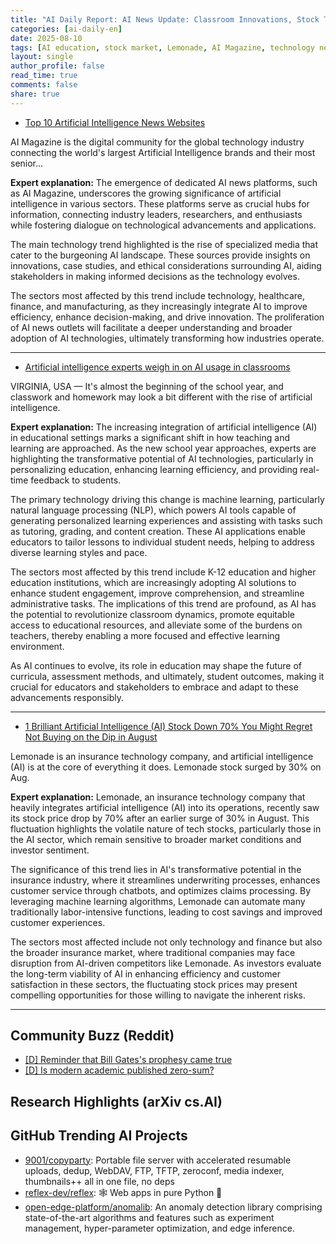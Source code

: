 ```yaml
---
title: "AI Daily Report: AI News Update: Classroom Innovations, Stock Trends, and Leading AI Communities (2025-08-10)"
categories: [ai-daily-en]
date: 2025-08-10
tags: [AI education, stock market, Lemonade, AI Magazine, technology news, classroom technology, investor insights]
layout: single
author_profile: false
read_time: true
comments: false
share: true
---
```

- [Top 10 Artificial Intelligence News Websites](https://aimagazine.com/technology/top-10-artificial-intelligence-news-websites)

AI Magazine is the digital community for the global technology industry connecting the world's largest Artificial Intelligence brands and their most senior...

**Expert explanation:**
The emergence of dedicated AI news platforms, such as AI Magazine, underscores the growing significance of artificial intelligence in various sectors. These platforms serve as crucial hubs for information, connecting industry leaders, researchers, and enthusiasts while fostering dialogue on technological advancements and applications.

The main technology trend highlighted is the rise of specialized media that cater to the burgeoning AI landscape. These sources provide insights on innovations, case studies, and ethical considerations surrounding AI, aiding stakeholders in making informed decisions as the technology evolves.

The sectors most affected by this trend include technology, healthcare, finance, and manufacturing, as they increasingly integrate AI to improve efficiency, enhance decision-making, and drive innovation. The proliferation of AI news outlets will facilitate a deeper understanding and broader adoption of AI technologies, ultimately transforming how industries operate.

---
- [Artificial intelligence experts weigh in on AI usage in classrooms](https://www.13newsnow.com/article/news/education/artificial-intelligence-experts-weigh-in-on-ai-usage-in-classrooms/291-ff8f0400-fe49-4289-812d-edb2490c12a7)

VIRGINIA, USA — It's almost the beginning of the school year, and classwork and homework may look a bit different with the rise of artificial intelligence.

**Expert explanation:**
The increasing integration of artificial intelligence (AI) in educational settings marks a significant shift in how teaching and learning are approached. As the new school year approaches, experts are highlighting the transformative potential of AI technologies, particularly in personalizing education, enhancing learning efficiency, and providing real-time feedback to students.

The primary technology driving this change is machine learning, particularly natural language processing (NLP), which powers AI tools capable of generating personalized learning experiences and assisting with tasks such as tutoring, grading, and content creation. These AI applications enable educators to tailor lessons to individual student needs, helping to address diverse learning styles and pace.

The sectors most affected by this trend include K-12 education and higher education institutions, which are increasingly adopting AI solutions to enhance student engagement, improve comprehension, and streamline administrative tasks. The implications of this trend are profound, as AI has the potential to revolutionize classroom dynamics, promote equitable access to educational resources, and alleviate some of the burdens on teachers, thereby enabling a more focused and effective learning environment. 

As AI continues to evolve, its role in education may shape the future of curricula, assessment methods, and ultimately, student outcomes, making it crucial for educators and stakeholders to embrace and adapt to these advancements responsibly.

---
- [1 Brilliant Artificial Intelligence (AI) Stock Down 70% You Might Regret Not Buying on the Dip in August](https://www.aol.com/1-brilliant-artificial-intelligence-ai-080700755.html)

Lemonade is an insurance technology company, and artificial intelligence (AI) is at the core of everything it does. Lemonade stock surged by 30% on Aug.

**Expert explanation:**
Lemonade, an insurance technology company that heavily integrates artificial intelligence (AI) into its operations, recently saw its stock price drop by 70% after an earlier surge of 30% in August. This fluctuation highlights the volatile nature of tech stocks, particularly those in the AI sector, which remain sensitive to broader market conditions and investor sentiment.

The significance of this trend lies in AI's transformative potential in the insurance industry, where it streamlines underwriting processes, enhances customer service through chatbots, and optimizes claims processing. By leveraging machine learning algorithms, Lemonade can automate many traditionally labor-intensive functions, leading to cost savings and improved customer experiences.

The sectors most affected include not only technology and finance but also the broader insurance market, where traditional companies may face disruption from AI-driven competitors like Lemonade. As investors evaluate the long-term viability of AI in enhancing efficiency and customer satisfaction in these sectors, the fluctuating stock prices may present compelling opportunities for those willing to navigate the inherent risks.

---

## Community Buzz (Reddit)
- [[D] Reminder that Bill Gates's prophesy came true](https://www.reddit.com/r/MachineLearning/comments/1mm5oqm/d_reminder_that_bill_gatess_prophesy_came_true/)
- [[D] Is modern academic published zero-sum?](https://www.reddit.com/r/MachineLearning/comments/1miq2y4/d_is_modern_academic_published_zerosum/)

## Research Highlights (arXiv cs.AI)


## GitHub Trending AI Projects
- [9001/copyparty](9001/copyparty): Portable file server with accelerated resumable uploads, dedup, WebDAV, FTP, TFTP, zeroconf, media indexer, thumbnails++ all in one file, no deps
- [reflex-dev/reflex](reflex-dev/reflex): 🕸️ Web apps in pure Python 🐍
- [open-edge-platform/anomalib](open-edge-platform/anomalib): An anomaly detection library comprising state-of-the-art algorithms and features such as experiment management, hyper-parameter optimization, and edge inference.
